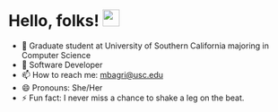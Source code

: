 
# Hello, folks! <img src="https://raw.githubusercontent.com/MartinHeinz/MartinHeinz/master/wave.gif" width="30px">

- 🔭 Graduate student at University of Southern California majoring in Computer Science
- 🌱 Software Developer
- 📫 How to reach me: mbagri@usc.edu
- 😄 Pronouns: She/Her
- ⚡ Fun fact: I never miss a chance to shake a leg on the beat.

